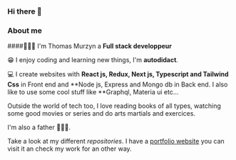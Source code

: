 ### Hi there 👋

### About me

####👨🏼‍💻 I'm Thomas Murzyn a **Full stack developpeur**


😁 I enjoy coding and learning new things, I'm **autodidact**. 

💻 I create websites with **React js, Redux, Next js, Typescript and Tailwind Css** in Front end and **Node js, Express and Mongo db in Back end. I also like to use some cool stuff like **Graphql, Materia ui etc...

Outside the world of tech too, I love reading books of all types, watching some good movies or series and do arts martials and exercices.

I'm also a father 👨🏼‍🍼.

Take a look at my different _repositories_. I have a [portfolio website](https://thomas-murzyn-portfolio.vercel.app/) you can visit it an check my work for an other way.


